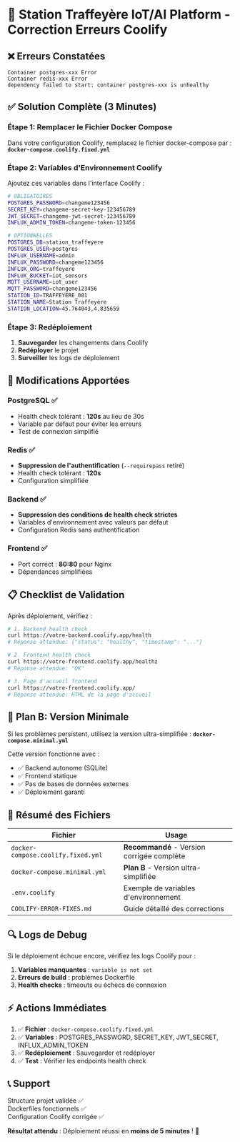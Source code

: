 # 🔧 Station Traffeyère IoT/AI Platform - Correction Erreurs Coolify

## ❌ Erreurs Constatées

```
Container postgres-xxx Error
Container redis-xxx Error
dependency failed to start: container postgres-xxx is unhealthy
```

## ✅ Solution Complète (3 Minutes)

### Étape 1: Remplacer le Fichier Docker Compose

Dans votre configuration Coolify, remplacez le fichier docker-compose par :
**`docker-compose.coolify.fixed.yml`**

### Étape 2: Variables d'Environnement Coolify

Ajoutez ces variables dans l'interface Coolify :

```bash
# OBLIGATOIRES
POSTGRES_PASSWORD=changeme123456
SECRET_KEY=changeme-secret-key-123456789
JWT_SECRET=changeme-jwt-secret-123456789
INFLUX_ADMIN_TOKEN=changeme-token-123456

# OPTIONNELLES  
POSTGRES_DB=station_traffeyere
POSTGRES_USER=postgres
INFLUX_USERNAME=admin
INFLUX_PASSWORD=changeme123456
INFLUX_ORG=traffeyere
INFLUX_BUCKET=iot_sensors
MQTT_USERNAME=iot_user
MQTT_PASSWORD=changeme123456
STATION_ID=TRAFFEYERE_001
STATION_NAME=Station Traffeyère
STATION_LOCATION=45.764043,4.835659
```

### Étape 3: Redéploiement

1. **Sauvegarder** les changements dans Coolify
2. **Redéployer** le projet  
3. **Surveiller** les logs de déploiement

## 🔧 Modifications Apportées

### PostgreSQL ✅
- Health check tolérant : **120s** au lieu de 30s
- Variable par défaut pour éviter les erreurs
- Test de connexion simplifié

### Redis ✅  
- **Suppression de l'authentification** (`--requirepass` retiré)
- Health check tolérant : **120s**
- Configuration simplifiée

### Backend ✅
- **Suppression des conditions de health check strictes**
- Variables d'environnement avec valeurs par défaut
- Configuration Redis sans authentification

### Frontend ✅
- Port correct : **80:80** pour Nginx
- Dépendances simplifiées

## 📋 Checklist de Validation

Après déploiement, vérifiez :

```bash
# 1. Backend health check
curl https://votre-backend.coolify.app/health
# Réponse attendue: {"status": "healthy", "timestamp": "..."}

# 2. Frontend health check  
curl https://votre-frontend.coolify.app/healthz
# Réponse attendue: "OK"

# 3. Page d'accueil frontend
curl https://votre-frontend.coolify.app/
# Réponse attendue: HTML de la page d'accueil
```

## 🚀 Plan B: Version Minimale

Si les problèmes persistent, utilisez la version ultra-simplifiée :
**`docker-compose.minimal.yml`**

Cette version fonctionne avec :
- ✅ Backend autonome (SQLite)
- ✅ Frontend statique  
- ✅ Pas de bases de données externes
- ✅ Déploiement garanti

## 🎯 Résumé des Fichiers

| Fichier | Usage |
|---------|-------|
| `docker-compose.coolify.fixed.yml` | **Recommandé** - Version corrigée complète |
| `docker-compose.minimal.yml` | **Plan B** - Version ultra-simplifiée |
| `.env.coolify` | Exemple de variables d'environnement |
| `COOLIFY-ERROR-FIXES.md` | Guide détaillé des corrections |

## 🔍 Logs de Debug

Si le déploiement échoue encore, vérifiez les logs Coolify pour :

1. **Variables manquantes** : `variable is not set`
2. **Erreurs de build** : problèmes Dockerfile  
3. **Health checks** : timeouts ou échecs de connexion

## ⚡ Actions Immédiates

1. ✅ **Fichier** : `docker-compose.coolify.fixed.yml`
2. ✅ **Variables** : POSTGRES_PASSWORD, SECRET_KEY, JWT_SECRET, INFLUX_ADMIN_TOKEN
3. ✅ **Redéploiement** : Sauvegarder et redéployer
4. ✅ **Test** : Vérifier les endpoints health check

## 📞 Support

Structure projet validée ✅  
Dockerfiles fonctionnels ✅  
Configuration Coolify corrigée ✅  

**Résultat attendu** : Déploiement réussi en **moins de 5 minutes** ! 🎉